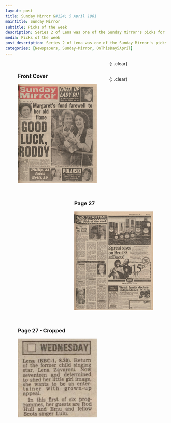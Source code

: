 ```yaml
---
layout: post
title: Sunday Mirror &#124; 5 April 1981
maintitle: Sunday Mirror
subtitle: Picks of the week
description: Series 2 of Lena was one of the Sunday Mirror's picks for Wednesday.
media: Picks of the week
post_description: Series 2 of Lena was one of the Sunday Mirror's picks for Wednesday.
categories: [Newspapers, Sunday-Mirror, OnThisDay5April]
---
```


<figure class="fig1">
<figcaption>
<h3 id="front-cover">Front Cover</h3>
</figcaption>
<a href="/assets/images/sunday-mirror/1981-04-05-sunday-mirror-front-cover.png"><img src="/assets/images/sunday-mirror/1981-04-05-sunday-mirror-front-cover.png" class="full-width zoom-in"></a>
</figure>

<figure class="fig2">
<figcaption>
<h3 id="page-27">Page 27</h3>
</figcaption>
<a href="/assets/images/sunday-mirror/1981-04-05-sunday-mirror-page-27.png"><img src="/assets/images/sunday-mirror/1981-04-05-sunday-mirror-page-27.png" class="full-width zoom-in"></a>
</figure>

{: .clear}

<figure class="fig1">
<figcaption>
<h3 id="page-27-cropped">Page 27 - Cropped</h3>
</figcaption>
<a href="/assets/images/sunday-mirror/1981-04-05-sunday-mirror-page-27-cropped.png"><img src="/assets/images/sunday-mirror/1981-04-05-sunday-mirror-page-27-cropped.png" class="full-width zoom-in"></a>
</figure>

<br />{: .clear}

<style>
.fig1 {float:left; width:49%;}

.fig2 {float:right; width:49%;}

figcaption {float:left; width:100%;}

@media only screen and (max-width: 300px) {
.fig1, .fig2 {float:left; width:100%;}
figcaption {float:left; width:100%; margin-bottom: 10px;}
}
</style>

